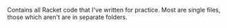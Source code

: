 Contains all Racket code that I've written for practice. Most are single files, those which aren't are in separate folders.
